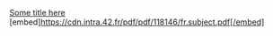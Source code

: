  [Some title here](https://cdn.intra.42.fr/pdf/pdf/118146/fr.subject.pdf)
[embed]https://cdn.intra.42.fr/pdf/pdf/118146/fr.subject.pdf[/embed]
